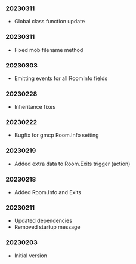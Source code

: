 ### 20230311

  * Global class function update

### 20230311

  * Fixed mob filename method

### 20230303

  * Emitting events for all RoomInfo fields

### 20230228

  * Inheritance fixes

### 20230222

  * Bugfix for gmcp Room.Info setting

### 20230219

  * Added extra data to Room.Exits trigger (action)

### 20230218

  * Added Room.Info and Exits

### 20230211

  * Updated dependencies
  * Removed startup message

### 20230203

  * Initial version
